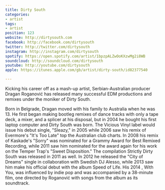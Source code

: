 ```yaml
---
title: Dirty South
categories:
- artist
tags:
- artist
position: 123
website: http://dirtysouth.com
facebook: http://facebook.com/dirtysouth
twitter: http://twitter.com/dirtysouth
instagram: http://instagram.com/dirtysouth
spotify: https://open.spotify.com/artist/1bpzpALZwOoKXzwMg2i8WB
soundcloud: http://soundcloud.com/dirtysouth
youtube: http://youtube.com/dirtysouth
apple: https://itunes.apple.com/gb/artist/dirty-south/id82377540

---
```


Kicking his career off as a mash-up artist, Serbian-Australian producer Dragan Roganović has released many successful EDM productions and remixes under the moniker of Dirty South.

Born in Belgrade, Dragan moved with his family to Australia when he was 13. He first began making bootleg remixes of dance tracks with only a tape deck, a mixer, and a splicer at his disposal, but in 2004 he bought his first laptop computer and Dirty South was born. The Vicious Vinyl label would issue his debut single, "Sleazy," in 2005 while 2006 saw his remix of Evermore's "It's Too Late" top the Australian club charts. In 2008 his remix of Kaskade's "Sorry" was nominated for a Grammy Award for Best Remixed Recording, while 2011 saw him nominated for the award again for his work on the Temper Trap's "Sweet Disposition." The compilation Strictly Dirty South was released in 2011 as well. In 2012 he released the "City of Dreams" single in collaboration with Swedish DJ Alesso, while 2013 saw him make his official debut with the album Speed of Life. His 2014 , With You, was influenced by indie pop and was accompanied by a 38-minute film, one directed by Roganović with songs from the album as its soundtrack.